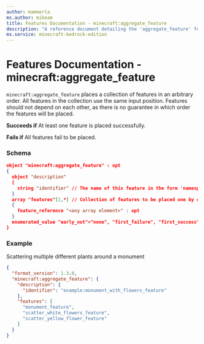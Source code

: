 ```yaml
---
author: mammerla
ms.author: mikeam
title: Features Documentation - minecraft:aggregate_feature
description: "A reference document detailing the 'aggregate_feature' feature"
ms.service: minecraft-bedrock-edition
---
```


# Features Documentation - minecraft:aggregate_feature

`minecraft:aggregate_feature` places a collection of features in an arbitrary order. All features in the collection use the same input position. Features should not depend on each other, as there is no guarantee in which order the features will be placed.

**Succeeds if**
At least one feature is placed successfully.

**Fails if**
All features fail to be placed.

### Schema

```json
object "minecraft:aggregate_feature" : opt
{
  object "description"
  {
    string "identifier" // The name of this feature in the form 'namespace_name:feature_name'. 'feature_name' must match the filename.
  }
  array "features"[1,*] // Collection of features to be placed one by one. No guarantee of order. All features use the same input position.
  {
    feature_reference "<any array element>" : opt
  }
  enumerated_value "early_out"<"none", "first_failure", "first_success"> : opt // LIKELY TO BE CHANGED: Do not continue placing features once either the first success or first failure has occurred.
}
```

### Example

Scattering multiple different plants around a monument

```json
{
  "format_version": 1.3.0,
  "minecraft:aggregate_feature": {
    "description": {
      "identifier": "example:monument_with_flowers_feature"
    },
    "features": [
      "monument_feature",
      "scatter_white_flowers_feature",
      "scatter_yellow_flower_feature"
    ]
  }
}
```
